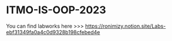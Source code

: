 # ITMO-IS-OOP-2023
You can find labworks here >>> https://ronimizy.notion.site/Labs-ebf31349fa0a4c0d9328b198cfebed4e
